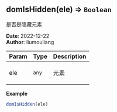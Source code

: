 ## domIsHidden(ele) ⇒ <code>Boolean</code>
<p>是否是隐藏元素</p>

**Date**: 2022-12-22  
**Author**: liumouliang  

| Param | Type | Description |
| --- | --- | --- |
| ele | <code>any</code> | <p>元素</p> |

**Example**  
```javascript
domIsHidden(ele)
```
